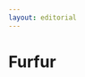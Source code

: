 ```yaml
---
layout: editorial
---
```


# Furfur

<figure><img src="../../../../../../../../../../.gitbook/assets/Screenshot 2023-12-22 at 10.38.07 AM.png" alt=""><figcaption></figcaption></figure>
